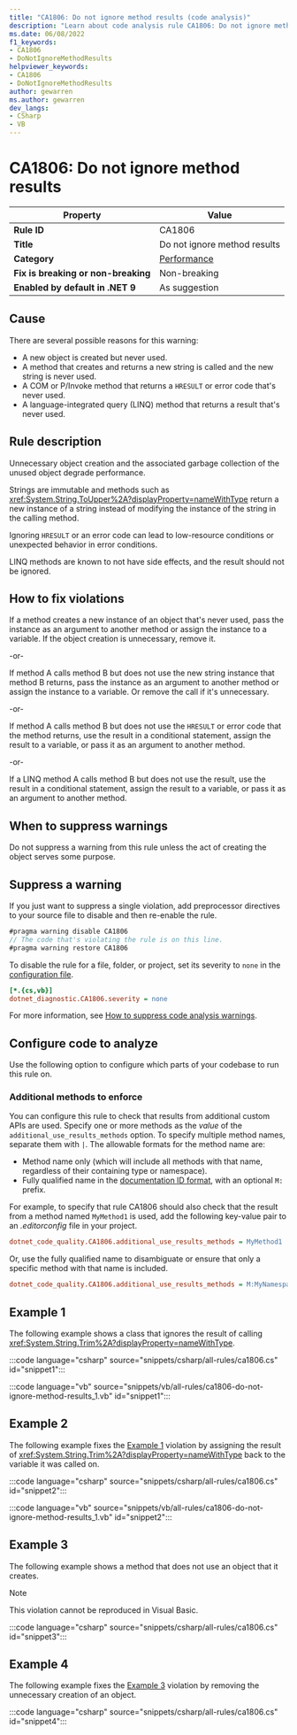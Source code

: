 ```yaml
---
title: "CA1806: Do not ignore method results (code analysis)"
description: "Learn about code analysis rule CA1806: Do not ignore method results"
ms.date: 06/08/2022
f1_keywords:
- CA1806
- DoNotIgnoreMethodResults
helpviewer_keywords:
- CA1806
- DoNotIgnoreMethodResults
author: gewarren
ms.author: gewarren
dev_langs:
- CSharp
- VB
---
```

# CA1806: Do not ignore method results

| Property                            | Value                                  |
|-------------------------------------|----------------------------------------|
| **Rule ID**                         | CA1806                                 |
| **Title**                           | Do not ignore method results           |
| **Category**                        | [Performance](performance-warnings.md) |
| **Fix is breaking or non-breaking** | Non-breaking                           |
| **Enabled by default in .NET 9**    | As suggestion                          |

## Cause

There are several possible reasons for this warning:

- A new object is created but never used.
- A method that creates and returns a new string is called and the new string is never used.
- A COM or P/Invoke method that returns a `HRESULT` or error code that's never used.
- A language-integrated query (LINQ) method that returns a result that's never used.

## Rule description

Unnecessary object creation and the associated garbage collection of the unused object degrade performance.

Strings are immutable and methods such as <xref:System.String.ToUpper%2A?displayProperty=nameWithType> return a new instance of a string instead of modifying the instance of the string in the calling method.

Ignoring `HRESULT` or an error code can lead to low-resource conditions or unexpected behavior in error conditions.

LINQ methods are known to not have side effects, and the result should not be ignored.

## How to fix violations

If a method creates a new instance of an object that's never used, pass the instance as an argument to another method or assign the instance to a variable. If the object creation is unnecessary, remove it.

-or-

If method A calls method B but does not use the new string instance that method B returns, pass the instance as an argument to another method or assign the instance to a variable. Or remove the call if it's unnecessary.

-or-

If method A calls method B but does not use the `HRESULT` or error code that the method returns, use the result in a conditional statement, assign the result to a variable, or pass it as an argument to another method.

-or-

If a LINQ method A calls method B but does not use the result, use the result in a conditional statement, assign the result to a variable, or pass it as an argument to another method.

## When to suppress warnings

Do not suppress a warning from this rule unless the act of creating the object serves some purpose.

## Suppress a warning

If you just want to suppress a single violation, add preprocessor directives to your source file to disable and then re-enable the rule.

```csharp
#pragma warning disable CA1806
// The code that's violating the rule is on this line.
#pragma warning restore CA1806
```

To disable the rule for a file, folder, or project, set its severity to `none` in the [configuration file](../configuration-files.md).

```ini
[*.{cs,vb}]
dotnet_diagnostic.CA1806.severity = none
```

For more information, see [How to suppress code analysis warnings](../suppress-warnings.md).

## Configure code to analyze

Use the following option to configure which parts of your codebase to run this rule on.

### Additional methods to enforce

You can configure this rule to check that results from additional custom APIs are used. Specify one or more methods as the *value* of the `additional_use_results_methods` option. To specify multiple method names, separate them with `|`. The allowable formats for the method name are:

- Method name only (which will include all methods with that name, regardless of their containing type or namespace).
- Fully qualified name in the [documentation ID format](/dotnet/csharp/language-reference/language-specification/documentation-comments#d4-processing-the-documentation-file), with an optional `M:` prefix.

For example, to specify that rule CA1806 should also check that the result from a method named `MyMethod1` is used, add the following key-value pair to an *.editorconfig* file in your project.

```ini
dotnet_code_quality.CA1806.additional_use_results_methods = MyMethod1
```

Or, use the fully qualified name to disambiguate or ensure that only a specific method with that name is included.

```ini
dotnet_code_quality.CA1806.additional_use_results_methods = M:MyNamespace.MyType.MyMethod1(ParamType)
```

## Example 1

The following example shows a class that ignores the result of calling <xref:System.String.Trim%2A?displayProperty=nameWithType>.

:::code language="csharp" source="snippets/csharp/all-rules/ca1806.cs" id="snippet1":::

:::code language="vb" source="snippets/vb/all-rules/ca1806-do-not-ignore-method-results_1.vb" id="snippet1":::

## Example 2

The following example fixes the [Example 1](#example-1) violation by assigning the result of <xref:System.String.Trim%2A?displayProperty=nameWithType> back to the variable it was called on.

:::code language="csharp" source="snippets/csharp/all-rules/ca1806.cs" id="snippet2":::

:::code language="vb" source="snippets/vb/all-rules/ca1806-do-not-ignore-method-results_1.vb" id="snippet2":::

## Example 3

The following example shows a method that does not use an object that it creates.

> [!NOTE]
> This violation cannot be reproduced in Visual Basic.

:::code language="csharp" source="snippets/csharp/all-rules/ca1806.cs" id="snippet3":::

## Example 4

The following example fixes the [Example 3](#example-3) violation by removing the unnecessary creation of an object.

:::code language="csharp" source="snippets/csharp/all-rules/ca1806.cs" id="snippet4":::

<!-- Examples don't exist for the following...
The following example shows a method that ignores the error code that the native method GetShortPathName returns.
The following example fixes the previous violation by checking the error code and throwing an exception when the call fails.
-->
